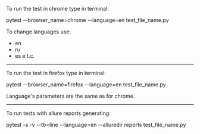To run the test in chrome type in terminal:

pytest --browser_name=chrome --language=en test_file_name.py

To change languages use:
 - en
 - ru
 - es
 e t.c.
 
 --------
 
To run the test in firefox type in terminal:


pytest --browser_name=firefox --language=en test_file_name.py

Language's parameters are the same as for chrome.

---------

To run tests with allure reports generating:

pytest -s -v --tb=line --language=en --alluredir reports test_file_name.py